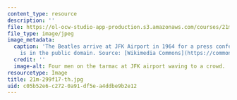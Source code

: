 ```yaml
---
content_type: resource
description: ''
file: https://ol-ocw-studio-app-production.s3.amazonaws.com/courses/21m-299-the-beatles-fall-2017/c05b52e6c2720a91df5ea4ddbe9b2e12_21m-299f17-th.jpg
file_type: image/jpeg
image_metadata:
  caption: 'The Beatles arrive at JFK Airport in 1964 for a press conference. (Image
    is in the public domain. Source: [Wikimedia Commons](https://commons.wikimedia.org/wiki/File:The_Beatles_arrive_at_JFK_Airport.jpg).)'
  credit: ''
  image-alt: Four men on the tarmac at JFK airport waving to a crowd.
resourcetype: Image
title: 21m-299f17-th.jpg
uid: c05b52e6-c272-0a91-df5e-a4ddbe9b2e12
---
```

